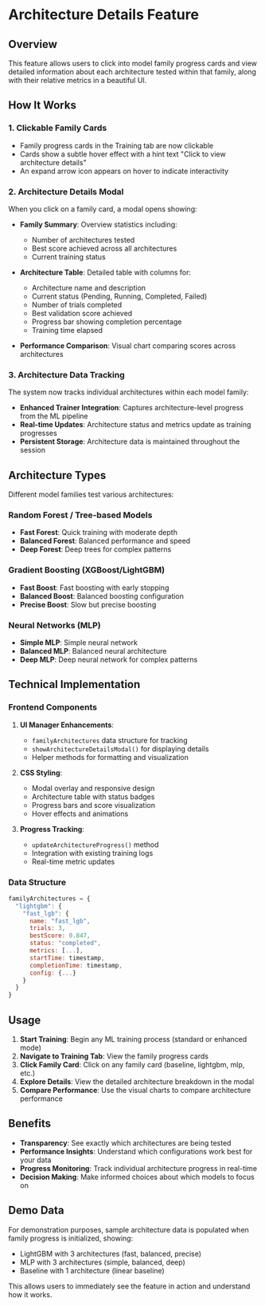 # Architecture Details Feature

## Overview

This feature allows users to click into model family progress cards and view detailed information about each architecture tested within that family, along with their relative metrics in a beautiful UI.

## How It Works

### 1. Clickable Family Cards
- Family progress cards in the Training tab are now clickable
- Cards show a subtle hover effect with a hint text "Click to view architecture details"
- An expand arrow icon appears on hover to indicate interactivity

### 2. Architecture Details Modal
When you click on a family card, a modal opens showing:

- **Family Summary**: Overview statistics including:
  - Number of architectures tested
  - Best score achieved across all architectures
  - Current training status

- **Architecture Table**: Detailed table with columns for:
  - Architecture name and description
  - Current status (Pending, Running, Completed, Failed)
  - Number of trials completed
  - Best validation score achieved
  - Progress bar showing completion percentage
  - Training time elapsed

- **Performance Comparison**: Visual chart comparing scores across architectures

### 3. Architecture Data Tracking
The system now tracks individual architectures within each model family:

- **Enhanced Trainer Integration**: Captures architecture-level progress from the ML pipeline
- **Real-time Updates**: Architecture status and metrics update as training progresses
- **Persistent Storage**: Architecture data is maintained throughout the session

## Architecture Types

Different model families test various architectures:

### Random Forest / Tree-based Models
- **Fast Forest**: Quick training with moderate depth
- **Balanced Forest**: Balanced performance and speed  
- **Deep Forest**: Deep trees for complex patterns

### Gradient Boosting (XGBoost/LightGBM)
- **Fast Boost**: Fast boosting with early stopping
- **Balanced Boost**: Balanced boosting configuration
- **Precise Boost**: Slow but precise boosting

### Neural Networks (MLP)
- **Simple MLP**: Simple neural network
- **Balanced MLP**: Balanced neural architecture
- **Deep MLP**: Deep neural network for complex patterns

## Technical Implementation

### Frontend Components
1. **UI Manager Enhancements**: 
   - `familyArchitectures` data structure for tracking
   - `showArchitectureDetailsModal()` for displaying details
   - Helper methods for formatting and visualization

2. **CSS Styling**:
   - Modal overlay and responsive design
   - Architecture table with status badges
   - Progress bars and score visualization
   - Hover effects and animations

3. **Progress Tracking**:
   - `updateArchitectureProgress()` method
   - Integration with existing training logs
   - Real-time metric updates

### Data Structure
```javascript
familyArchitectures = {
  "lightgbm": {
    "fast_lgb": {
      name: "fast_lgb",
      trials: 3,
      bestScore: 0.847,
      status: "completed",
      metrics: [...],
      startTime: timestamp,
      completionTime: timestamp,
      config: {...}
    }
  }
}
```

## Usage

1. **Start Training**: Begin any ML training process (standard or enhanced mode)
2. **Navigate to Training Tab**: View the family progress cards
3. **Click Family Card**: Click on any family card (baseline, lightgbm, mlp, etc.)
4. **Explore Details**: View the detailed architecture breakdown in the modal
5. **Compare Performance**: Use the visual charts to compare architecture performance

## Benefits

- **Transparency**: See exactly which architectures are being tested
- **Performance Insights**: Understand which configurations work best for your data
- **Progress Monitoring**: Track individual architecture progress in real-time
- **Decision Making**: Make informed choices about which models to focus on

## Demo Data

For demonstration purposes, sample architecture data is populated when family progress is initialized, showing:
- LightGBM with 3 architectures (fast, balanced, precise)
- MLP with 3 architectures (simple, balanced, deep)  
- Baseline with 1 architecture (linear baseline)

This allows users to immediately see the feature in action and understand how it works. 